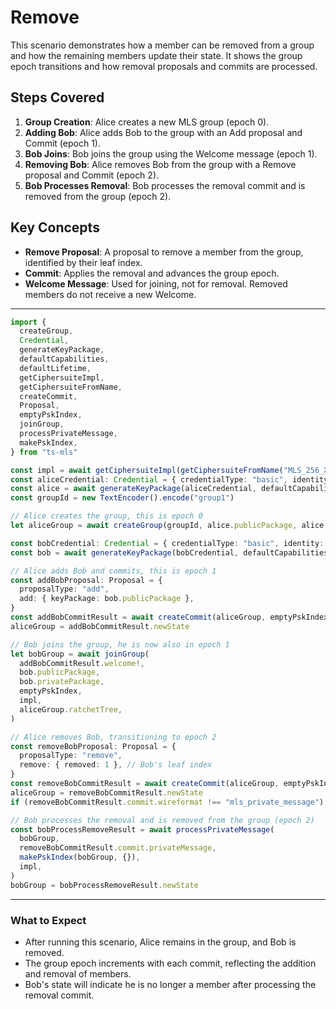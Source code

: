 # Remove

This scenario demonstrates how a member can be removed from a group and how the remaining members update their state. It shows the group epoch transitions and how removal proposals and commits are processed.

## Steps Covered

1. **Group Creation**: Alice creates a new MLS group (epoch 0).
2. **Adding Bob**: Alice adds Bob to the group with an Add proposal and Commit (epoch 1).
3. **Bob Joins**: Bob joins the group using the Welcome message (epoch 1).
4. **Removing Bob**: Alice removes Bob from the group with a Remove proposal and Commit (epoch 2).
5. **Bob Processes Removal**: Bob processes the removal commit and is removed from the group (epoch 2).

## Key Concepts

- **Remove Proposal**: A proposal to remove a member from the group, identified by their leaf index.
- **Commit**: Applies the removal and advances the group epoch.
- **Welcome Message**: Used for joining, not for removal. Removed members do not receive a new Welcome.

---

```typescript
import {
  createGroup,
  Credential,
  generateKeyPackage,
  defaultCapabilities,
  defaultLifetime,
  getCiphersuiteImpl,
  getCiphersuiteFromName,
  createCommit,
  Proposal,
  emptyPskIndex,
  joinGroup,
  processPrivateMessage,
  makePskIndex,
} from "ts-mls"

const impl = await getCiphersuiteImpl(getCiphersuiteFromName("MLS_256_XWING_AES256GCM_SHA512_Ed25519"))
const aliceCredential: Credential = { credentialType: "basic", identity: new TextEncoder().encode("alice") }
const alice = await generateKeyPackage(aliceCredential, defaultCapabilities, defaultLifetime, [], impl)
const groupId = new TextEncoder().encode("group1")

// Alice creates the group, this is epoch 0
let aliceGroup = await createGroup(groupId, alice.publicPackage, alice.privatePackage, [], impl)

const bobCredential: Credential = { credentialType: "basic", identity: new TextEncoder().encode("bob") }
const bob = await generateKeyPackage(bobCredential, defaultCapabilities, defaultLifetime, [], impl)

// Alice adds Bob and commits, this is epoch 1
const addBobProposal: Proposal = {
  proposalType: "add",
  add: { keyPackage: bob.publicPackage },
}
const addBobCommitResult = await createCommit(aliceGroup, emptyPskIndex, false, [addBobProposal], impl)
aliceGroup = addBobCommitResult.newState

// Bob joins the group, he is now also in epoch 1
let bobGroup = await joinGroup(
  addBobCommitResult.welcome!,
  bob.publicPackage,
  bob.privatePackage,
  emptyPskIndex,
  impl,
  aliceGroup.ratchetTree,
)

// Alice removes Bob, transitioning to epoch 2
const removeBobProposal: Proposal = {
  proposalType: "remove",
  remove: { removed: 1 }, // Bob's leaf index
}
const removeBobCommitResult = await createCommit(aliceGroup, emptyPskIndex, false, [removeBobProposal], impl)
aliceGroup = removeBobCommitResult.newState
if (removeBobCommitResult.commit.wireformat !== "mls_private_message") throw new Error("Expected private message")

// Bob processes the removal and is removed from the group (epoch 2)
const bobProcessRemoveResult = await processPrivateMessage(
  bobGroup,
  removeBobCommitResult.commit.privateMessage,
  makePskIndex(bobGroup, {}),
  impl,
)
bobGroup = bobProcessRemoveResult.newState
```

---

### What to Expect

- After running this scenario, Alice remains in the group, and Bob is removed.
- The group epoch increments with each commit, reflecting the addition and removal of members.
- Bob's state will indicate he is no longer a member after processing the removal commit.
